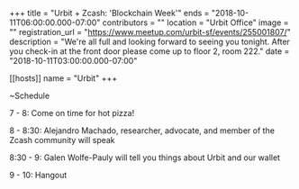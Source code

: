 +++
title = "Urbit + Zcash: 'Blockchain Week'"
ends = "2018-10-11T06:00:00.000-07:00"
contributors = ""
location = "Urbit Office"
image = ""
registration_url = "https://www.meetup.com/urbit-sf/events/255001807/"
description = "We're all full and looking forward to seeing you tonight. After you check-in at the front door please come up to floor 2, room 222."
date = "2018-10-11T03:00:00.000-07:00"

[[hosts]]
name = "Urbit"
+++

~Schedule

7 - 8: Come on time for hot pizza!

8 - 8:30: Alejandro Machado, researcher, advocate, and member of the Zcash community will speak

8:30 - 9: Galen Wolfe-Pauly will tell you things about Urbit and our wallet

9 - 10: Hangout
